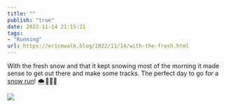 ```yaml
---
title: ""
publish: "true"
date: 2022-11-14 21:15:21
tags:
- "Running"
url: https://ericmwalk.blog/2022/11/14/with-the-fresh.html
---
```

With the fresh snow and that it kept snowing most of the morning it made sense to get out there and make some tracks. The perfect day to go for a [snow run](http://www.strava.com/activities/8117694582)! 🌨️🏃🏻‍♂️


![](https://ericmwalk.blog/uploads/2022/ddb6d5f1ee.jpg)
